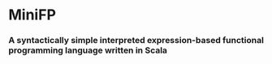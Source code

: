 # MiniFP

### A syntactically simple interpreted expression-based functional programming language written in Scala
